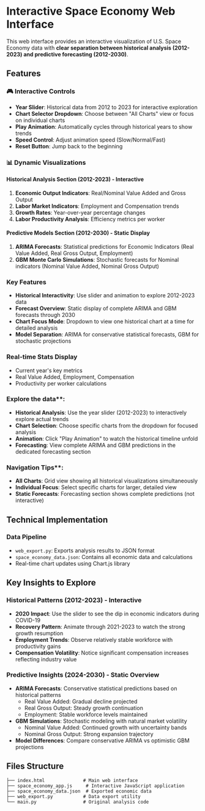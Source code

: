 # Interactive Space Economy Web Interface

This web interface provides an interactive visualization of U.S. Space Economy data with **clear separation between historical analysis (2012-2023) and predictive forecasting (2012-2030)**.

## Features

### 🎮 Interactive Controls
- **Year Slider**: Historical data from 2012 to 2023 for interactive exploration
- **Chart Selector Dropdown**: Choose between "All Charts" view or focus on individual charts
- **Play Animation**: Automatically cycles through historical years to show trends
- **Speed Control**: Adjust animation speed (Slow/Normal/Fast)
- **Reset Button**: Jump back to the beginning

### 📊 Dynamic Visualizations

#### Historical Analysis Section (2012-2023) - Interactive
1. **Economic Output Indicators**: Real/Nominal Value Added and Gross Output
2. **Labor Market Indicators**: Employment and Compensation trends
3. **Growth Rates**: Year-over-year percentage changes
4. **Labor Productivity Analysis**: Efficiency metrics per worker

#### Predictive Models Section (2012-2030) - Static Display
1. **ARIMA Forecasts**: Statistical predictions for Economic Indicators (Real Value Added, Real Gross Output, Employment)
2. **GBM Monte Carlo Simulations**: Stochastic forecasts for Nominal indicators (Nominal Value Added, Nominal Gross Output)

### Key Features
- **Historical Interactivity**: Use slider and animation to explore 2012-2023 data
- **Forecast Overview**: Static display of complete ARIMA and GBM forecasts through 2030
- **Chart Focus Mode**: Dropdown to view one historical chart at a time for detailed analysis
- **Model Separation**: ARIMA for conservative statistical forecasts, GBM for stochastic projections

### Real-time Stats Display
- Current year's key metrics
- Real Value Added, Employment, Compensation
- Productivity per worker calculations

### Explore the data**:
   - **Historical Analysis**: Use the year slider (2012-2023) to interactively explore actual trends
   - **Chart Selection**: Choose specific charts from the dropdown for focused analysis
   - **Animation**: Click "Play Animation" to watch the historical timeline unfold
   - **Forecasting**: View complete ARIMA and GBM predictions in the dedicated forecasting section

### Navigation Tips**:
   - **All Charts**: Grid view showing all historical visualizations simultaneously
   - **Individual Focus**: Select specific charts for larger, detailed view
   - **Static Forecasts**: Forecasting section shows complete predictions (not interactive)

## Technical Implementation

### Data Pipeline
- `web_export.py`: Exports analysis results to JSON format
- `space_economy_data.json`: Contains all economic data and calculations
- Real-time chart updates using Chart.js library

## Key Insights to Explore

### Historical Patterns (2012-2023) - Interactive
- **2020 Impact**: Use the slider to see the dip in economic indicators during COVID-19
- **Recovery Pattern**: Animate through 2021-2023 to watch the strong growth resumption
- **Employment Trends**: Observe relatively stable workforce with productivity gains
- **Compensation Volatility**: Notice significant compensation increases reflecting industry value

### Predictive Insights (2024-2030) - Static Overview
- **ARIMA Forecasts**: Conservative statistical predictions based on historical patterns
  - Real Value Added: Gradual decline projected
  - Real Gross Output: Steady growth continuation
  - Employment: Stable workforce levels maintained
- **GBM Simulations**: Stochastic modeling with natural market volatility
  - Nominal Value Added: Continued growth with uncertainty bands
  - Nominal Gross Output: Strong expansion trajectory
- **Model Differences**: Compare conservative ARIMA vs optimistic GBM projections

## Files Structure

```
├── index.html              # Main web interface
├── space_economy_app.js     # Interactive JavaScript application
├── space_economy_data.json  # Exported economic data
├── web_export.py           # Data export utility
└── main.py                 # Original analysis code
```

